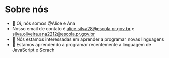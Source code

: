 # Sobre nós
- 👋 Oi, nós somos @Alice e Ana 
-   Nosso email de contato é alice.silva28@escola.pr.gov.br e silva.oliveira.ana2212@escola.pr.gov.br
- 👀 Nós estamos interessadas em aprender a programar novas linguagens 
- 🌱 Estamos aprendendo a programar recentemente a linguagem de JavaScript e Scrach


<!---
AliceeAna/AliceeAna is a ✨ special ✨ repository because its `README.md` (this file) appears on your GitHub profile.
You can click the Preview link to take a look at your changes.
--->
